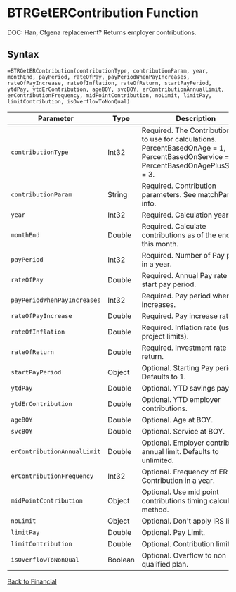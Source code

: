 # BTRGetERContribution Function

DOC: Han, Cfgena replacement?  Returns employer contributions.

## Syntax

```excel
=BTRGetERContribution(contributionType, contributionParam, year, monthEnd, payPeriod, rateOfPay, payPeriodWhenPayIncreases, rateOfPayIncrease, rateOfInflation, rateOfReturn, startPayPeriod, ytdPay, ytdErContribution, ageBOY, svcBOY, erContributionAnnualLimit, erContributionFrequency, midPointContribution, noLimit, limitPay, limitContribution, isOverflowToNonQual)
```

Parameter | Type | Description
---|---|---
`contributionType` | Int32 | Required.  The ContributionType to use for calculations.  PercentBasedOnAge = 1, PercentBasedOnService = 2, PercentBasedOnAgePlusService = 3.
`contributionParam` | String | Required.  Contribution parameters.  See matchParm for info.
`year` | Int32 | Required.  Calculation year.
`monthEnd` | Double | Required.  Calculate contributions as of the end of this month.
`payPeriod` | Int32 | Required.  Number of Pay period in a year.
`rateOfPay` | Double | Required.  Annual Pay rate as of start pay period.
`payPeriodWhenPayIncreases` | Int32 | Required.  Pay period when pay increases.
`rateOfPayIncrease` | Double | Required.  Pay increase rate.
`rateOfInflation` | Double | Required.  Inflation rate (used to project limits).
`rateOfReturn` | Double | Required.  Investment rate of return.
`startPayPeriod` | Object | Optional.  Starting Pay period.  Defaults to 1.
`ytdPay` | Double | Optional.  YTD savings pay.
`ytdErContribution` | Double | Optional.  YTD employer contributions.
`ageBOY` | Double | Optional.  Age at BOY.
`svcBOY` | Double | Optional.  Service at BOY.
`erContributionAnnualLimit` | Double | Optional.  Employer contribution annual limit. Defaults to unlimited.
`erContributionFrequency` | Int32 | Optional.  Frequency of ER Contribution in a year.
`midPointContribution` | Object | Optional.  Use mid point contributions timing calculation method.
`noLimit` | Object | Optional.  Don't apply IRS limit.
`limitPay` | Double | Optional.  Pay Limit.
`limitContribution` | Double | Optional.  Contribution limit.
`isOverflowToNonQual` | Boolean | Optional.  Overflow to non qualified plan.

[Back to Financial](RBLeFinancial.md)